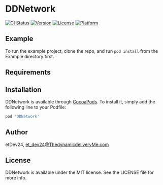# DDNetwork

[![CI Status](https://img.shields.io/travis/etDev24/DDNetwork.svg?style=flat)](https://travis-ci.org/etDev24/DDNetwork)
[![Version](https://img.shields.io/cocoapods/v/DDNetwork.svg?style=flat)](https://cocoapods.org/pods/DDNetwork)
[![License](https://img.shields.io/cocoapods/l/DDNetwork.svg?style=flat)](https://cocoapods.org/pods/DDNetwork)
[![Platform](https://img.shields.io/cocoapods/p/DDNetwork.svg?style=flat)](https://cocoapods.org/pods/DDNetwork)

## Example

To run the example project, clone the repo, and run `pod install` from the Example directory first.

## Requirements

## Installation

DDNetwork is available through [CocoaPods](https://cocoapods.org). To install
it, simply add the following line to your Podfile:

```ruby
pod 'DDNetwork'
```

## Author

etDev24, et_dev24@ThedynamicdeliveryMe.com

## License

DDNetwork is available under the MIT license. See the LICENSE file for more info.
